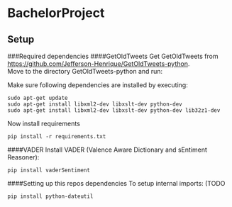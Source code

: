 # BachelorProject

## Setup
###Required dependencies
####GetOldTweets
Get GetOldTweets from https://github.com/Jefferson-Henrique/GetOldTweets-python.  
Move to the directory GetOldTweets-python and run:  

Make sure following dependencies are installed by executing:
```
sudo apt-get update
sudo apt-get install libxml2-dev libxslt-dev python-dev
sudo apt-get install libxml2-dev libxslt-dev python-dev lib32z1-dev
```

Now install requirements

```
pip install -r requirements.txt
```

####VADER
Install VADER (Valence Aware Dictionary and sEntiment Reasoner):  

```
pip install vaderSentiment
```

####Setting up this repos dependencies
To setup internal imports: (TODO

```
pip install python-dateutil
```

